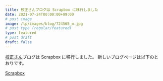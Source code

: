 ```yaml
---
title: 校正さんブログは Scrapbox に移行しました
date: 2021-07-24T00:00:00+09:00
# post image
image: /lp/images/blog/724565_m.jpg
# post type (regular/featured)
type: featured
# post draft
draft: false
---
```


[校正さん](https://kohsei-san.hata6502.com/)ブログは Scrapbox に移行しました。
新しいブログページは以下のとおりです。

[Scrapbox](https://scrapbox.io/hata6502/)
